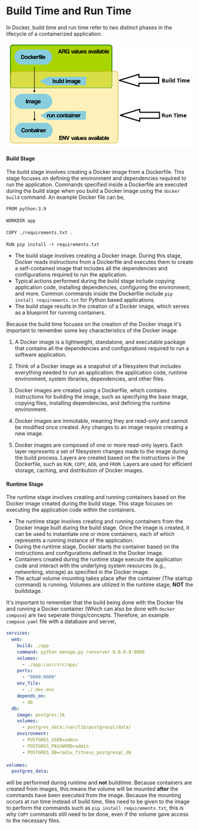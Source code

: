 # Build Time and Run Time


In Docker, build time and run time refer to two distinct phases in the lifecycle of a containerized application.

![](../images/buildtime_runtime_1.png)

#### Build Stage

The build stage involves creating a Docker image from a Dockerfile. This stage focuses on defining the environment and dependencies required to run the application. Commands specified inside a Dockerfile are executed during the build stage when you build a Docker image using the `docker build` command. An example Docker file can be,

```Docker
FROM python:3.9

WORKDIR app

COPY ./requirements.txt .

RUN pip install -r requirements.txt
```

- The build stage involves creating a Docker image. During this stage, Docker reads instructions from a Dockerfile and executes them to create a self-contained image that includes all the dependencies and configurations required to run the application.
- Typical actions performed during the build stage include copying application code, installing dependencies, configuring the environment, and more. Common commands inside the Dockerfile include `pip install requirements.txt` for Python based applications.
- The build stage results in the creation of a Docker image, which serves as a blueprint for running containers.

Because the build time focuses on the creation of the Docker image it's important to remember some key characteristics of the Docker image.

1. A Docker image is a lightweight, standalone, and executable package that contains all the dependencies and configurations required to run a software application.

2. Think of a Docker image as a snapshot of a filesystem that includes everything needed to run an application: the application code, runtime environment, system libraries, dependencies, and other files.

3. Docker images are created using a Dockerfile, which contains instructions for building the image, such as specifying the base image, copying files, installing dependencies, and defining the runtime environment.

4. Docker images are immutable, meaning they are read-only and cannot be modified once created. Any changes to an image require creating a new image.

5. Docker images are composed of one or more read-only layers. Each layer represents a set of filesystem changes made to the image during the build process. Layers are created based on the instructions in the Dockerfile, such as `RUN`, `COPY`, `ADD`, and `FROM`. Layers are used for efficient storage, caching, and distribution of Docker images.


#### Runtime Stage

The runtime stage involves creating and running containers based on the Docker image created during the build stage. This stage focuses on executing the application code within the containers.

- The runtime stage involves creating and running containers from the Docker image built during the build stage. Once the image is created, it can be used to instantiate one or more containers, each of which represents a running instance of the application.
- During the runtime stage, Docker starts the container based on the instructions and configurations defined in the Docker image.
- Containers created during the runtime stage execute the application code and interact with the underlying system resources (e.g., networking, storage) as specified in the Docker image.
- The actual volume mounting takes place after the container (The startup command) is running. Volumes are utilized in the runtime stage, **NOT** the buildstage.

It's important to remember that the build being done with the Docker file and running a Docker container (Which can also be done with `docker compose`) are two seperate things/concepts. Therefore, an example `compose.yaml` file with a database and server,

```YAML
services:
  web:
    build: ./app
    command: python manage.py runserver 0.0.0.0:8000
    volumes:
      - ./app:/usr/src/app/
    ports:
      - "8000:8000"
    env_file:
      - ./.dev.env
    depends_on:
      - db
  db:
    image: postgres:16
    volumes:
      - postgres_data:/var/lib/postgresql/data/
    environment:
      - POSTGRES_USER=admin
      - POSTGRES_PASSWORD=admin
      - POSTGRES_DB=radix_fitness_postgresql_db

volumes:
  postgres_data:
```

will be performed during runtime and **not** buildtime. Because containers are created from images, this means the volume will be mounted **after** the commands have been executed from the image. Because the mounting occurs at run time instead of build time, files need to be given to the image to perform the commands such as `pip install requirements.txt`, this is why `COPY` commands still need to be done, even if the volume gave access to the necessary files.